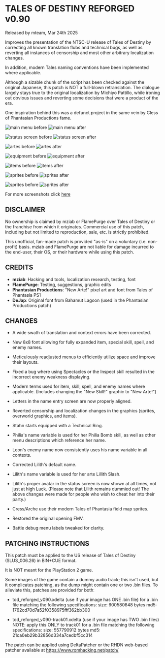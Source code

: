 # TALES OF DESTINY REFORGED v0.90
Released by mteam, Mar 24th 2025

Improves the presentation of the NTSC-U release of Tales of Destiny by correcting all known translation flubs and technical bugs, as well as reverting all instances of censorship and most other arbitrary localization changes.

In addition, modern Tales naming conventions have been implemented where applicable.

Although a sizable chunk of the script has been checked against the original Japanese, this patch is NOT a full-blown retranslation. The dialogue largely stays true to the original localization by Michiyo Pattillo, while ironing out obvious issues and reverting some decisions that were a product of the era.

One inspiration behind this was a defunct project in the same vein by Cless of Phantasian Productions fame.

![main menu before](https://mziab.github.io/tod-reforged/img/main1.png) ![main menu after](https://mziab.github.io/tod-reforged/img/main2.png)

![status screen before](https://mziab.github.io/tod-reforged/img/status1.png) ![status screen after](https://mziab.github.io/tod-reforged/img/status2.png)

![artes before](https://mziab.github.io/tod-reforged/img/sartes1.png) ![artes after](https://mziab.github.io/tod-reforged/img/sartes2.png)

![equipment before](https://mziab.github.io/tod-reforged/img/equip1.png) ![equipment after](https://mziab.github.io/tod-reforged/img/equip2.png)

![items before](https://mziab.github.io/tod-reforged/img/items1.png) ![items after](https://mziab.github.io/tod-reforged/img/items2.png)

![sprites before](https://mziab.github.io/tod-reforged/img/bunny1.png) ![sprites after](https://mziab.github.io/tod-reforged/img/bunny2.png)

![sprites before](https://mziab.github.io/tod-reforged/img/cat1.png) ![sprites after](https://mziab.github.io/tod-reforged/img/cat2.png)

For more screenshots click [here](https://mziab.github.io/tod-reforged/)

DISCLAIMER
----------
No ownership is claimed by mziab or FlamePurge over Tales of Destiny or the franchise from which it originates. Commercial use of this patch, including but not limited to reproduction, sale, etc. is strictly prohibited.

This unofficial, fan-made patch is provided "as-is" on a voluntary (i.e. non-profit) basis. mziab and FlamePurge are not liable for damage incurred to the end-user, their OS, or their hardware while using this patch.

CREDITS
-------
- **mziab**: Hacking and tools, localization research, testing, font
- **FlamePurge**: Testing, suggestions, graphic edits
- **Phantasian Productions**: "New Arte!" pixel art and font from Tales of Phantasia PS1
- **DeJap**: Original font from Bahamut Lagoon (used in the Phantasian Productions patch)

CHANGES
-------
- A wide swath of translation and context errors have been corrected.

- New 8x8 font allowing for fully expanded item, special skill, spell, and enemy names.

- Meticulously readjusted menus to efficiently utilize space and improve their layouts.

- Fixed a bug where using Spectacles or the Inspect skill resulted in the incorrect enemy weakness displaying.
  
- Modern terms used for item, skill, spell, and enemy names where applicable. (Includes changing the "New Skill!" graphic to "New Arte!")

- Letters in the name entry screen are now properly aligned.

- Reverted censorship and localization changes in the graphics (sprites, overworld graphics, and items).

- Stahn starts equipped with a Technical Ring.

- Philia's name variable is used for her Philia Bomb skill, as well as other menu descriptions which reference her name.

- Leon's enemy name now consistently uses his name variable in all contexts.

- Corrected Lilith's default name.

- Lilith's name variable is used for her arte Lillith Slash.

- Lilith's proper avatar in the status screen is now shown at all times, not just at high Luck.
  (Please note that Lilith remains dummied out! The above changes were made for people who wish to cheat her into their party.)
  
- Cress/Arche use their modern Tales of Phantasia field map sprites.

- Restored the original opening FMV.

- Battle debug menu labels tweaked for clarity.

PATCHING INSTRUCTIONS
---------------------
This patch must be applied to the US release of Tales of Destiny (SLUS_006.26) in BIN+CUE format.

It is NOT meant for the PlayStation 2 game.

Some images of the game contain a dummy audio track; this isn't used, but it complicates patching, as the dump might contain one or two .bin files.
To alleviate this, patches are provided for both:

- tod_reforged_v090.xdelta (use if your image has ONE .bin file)
  for a .bin file matching the following specifications:
    size: 600580848 bytes
    md5:  1762cd70d7a52f0358975fff362bb300

- tod_reforged_v090-track01.xdelta (use if your image has TWO .bin files)
  NOTE: apply this ONLY to track01
  for a .bin file matching the following specifications:
    size: 557790912 bytes
    md5:  21ca0eb29b32856d334a7cedbf5cc314

The patch can be applied using DeltaPatcher or the RHDN web-based patcher
available at https://www.romhacking.net/patch/
